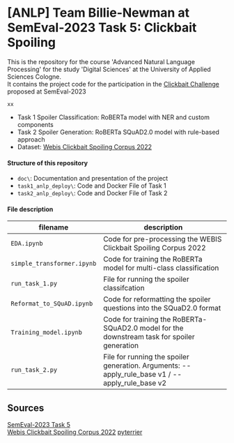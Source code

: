 # [ANLP] Team Billie-Newman at SemEval-2023 Task 5: Clickbait Spoiling
This is the repository for the course 'Advanced Natural Language Processing' for the study 'Digital Sciences' at the University of Applied Sciences Cologne.  
It contains the project code for the participation in the [Clickbait Challenge](https://pan.webis.de/semeval23/pan23-web/clickbait-challenge.html) proposed at SemEval-2023
  
```xx```

* Task 1 Spoiler Classification: RoBERTa model with NER and custom components
* Task 2 Spoiler Generation: RoBERTa SQuAD2.0 model with rule-based approach
* Dataset: [Webis Clickbait Spoiling Corpus 2022](https://zenodo.org/record/6362726#.Y_np8B-ZNHV)



#### Structure of this repository
* `doc\`: Documentation and presentation of the project
* `task1_anlp_deploy\`: Code and Docker File of Task 1
* `task2_anlp_deploy\`: Code and Docker File of Task 2

#### File description
| filename                    | description                                                                                                                                                         |
| --------------------------- | ------------------------------------------------------------------------------------------------------------------------------------------------------------------- |
| `EDA.ipynb` | Code for pre-processing the WEBIS Clickbait Spoiling Corpus 2022 |
| `simple_transformer.ipynb` | Code for training the RoBERTa model for multi-class classification |
| `run_task_1.py` | File for running the spoiler classifcation|
| `Reformat_to_SQuAD.ipynb` | Code for reformatting the spoiler questions into the SQuaD2.0 format |
| `Training_model.ipynb` | Code for training the RoBERTa-SQuAD2.0 model for the downstream task for spoiler generation|
| `run_task_2.py` | File for running the spoiler generation.  Arguments: --apply_rule_base v1 / --apply_rule_base v2|



## Sources 
[SemEval-2023 Task 5](https://pan.webis.de/semeval23/pan23-web/clickbait-challenge.html)  
[Webis Clickbait Spoiling Corpus 2022](https://zenodo.org/record/6362726#.Y_np8B-ZNHV) 
[pyterrier](https://github.com/terrier-org/pyterrier)  
